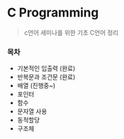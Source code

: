 # C Programming

>  c언어 세미나를 위한 기초 C언어 정리

### 목차

* 기본적인 입출력 (완료)
* 반복문과 조건문 (완료)
* 배열 (진행중~)
* 포인터
* 함수
* 문자열 사용
* 동적할당
* 구조체

